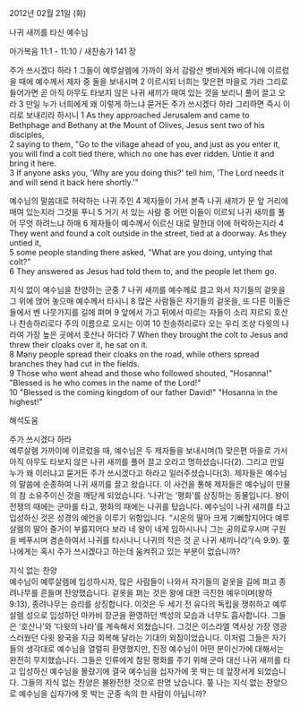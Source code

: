 2012년 02월 21일 (화)

나귀 새끼를 타신 예수님



마가복음 11:1 - 11:10 / 새찬송가 141 장


주가 쓰시겠다 하라
1 그들이 예루살렘에 가까이 와서 감람산 벳바게와 베다니에 이르렀을 때에 예수께서 제자 중 둘을 보내시며 2 이르시되 너희는 맞은편 마을로 가라 그리로 들어가면 곧 아직 아무도 타보지 않은 나귀 새끼가 매여 있는 것을 보리니 풀어 끌고 오라 3 만일 누가 너희에게 왜 이렇게 하느냐 묻거든 주가 쓰시겠다 하라 그리하면 즉시 이리로 보내리라 하시니
1 As they approached Jerusalem and came to Bethphage and Bethany at the Mount of Olives, Jesus sent two of his disciples,   
2 saying to them, "Go to the village ahead of you, and just as you enter it, you will find a colt tied there, which no one has ever ridden. Untie it and bring it here.   
3 If anyone asks you, 'Why are you doing this?' tell him, 'The Lord needs it and will send it back here shortly.'"   

예수님의 말씀대로 허락하는 나귀 주인
4 제자들이 가서 본즉 나귀 새끼가 문 앞 거리에 매여 있는지라 그것을 푸니 5 거기 서 있는 사람 중 어떤 이들이 이르되 나귀 새끼를 풀어 무엇 하려느냐 하매 6 제자들이 예수께서 이르신 대로 말한대 이에 허락하는지라
4 They went and found a colt outside in the street, tied at a doorway. As they untied it,   
5 some people standing there asked, "What are you doing, untying that colt?"   
6 They answered as Jesus had told them to, and the people let them go.   

지식 없이 예수님을 찬양하는 군중
7 나귀 새끼를 예수께로 끌고 와서 자기들의 겉옷을 그 위에 얹어 놓으매 예수께서 타시니 8 많은 사람들은 자기들의 겉옷을, 또 다른 이들은 들에서 벤 나뭇가지를 길에 펴며 9 앞에서 가고 뒤에서 따르는 자들이 소리 지르되 호산나 찬송하리로다 주의 이름으로 오시는 이여 10 찬송하리로다 오는 우리 조상 다윗의 나라여 가장 높은 곳에서 호산나 하더라
7 When they brought the colt to Jesus and threw their cloaks over it, he sat on it.   
8 Many people spread their cloaks on the road, while others spread branches they had cut in the fields.   
9 Those who went ahead and those who followed shouted, "Hosanna!" "Blessed is he who comes in the name of the Lord!"   
10 "Blessed is the coming kingdom of our father David!" "Hosanna in the highest!"

해석도움





주가 쓰시겠다 하라  
예루살렘 가까이에 이르렀을 때, 예수님은 두 제자들을 보내시며(1) 맞은편 마을로 가서 아직 아무도 타보지 않은 나귀 새끼를 풀어 끌고 오라고 명하셨습니다(2). 그리고 만일 누가 왜 이러냐고 묻거든 주가 쓰시겠다고 하라고 일러주셨습니다(3). 제자들은 예수님의 말씀에 순종하여 나귀 새끼를 끌고 왔습니다. 이 사건을 통해 제자들은 예수님이 만물의 참 소유주이신 것을 깨닫게 되었습니다. ‘나귀’는 ‘평화’를 상징하는 동물입니다. 왕이 전쟁의 때에는 군마를 타고, 평화의 때에는 나귀를 탔습니다. 예수님이 나귀 새끼를 타고 입성하신 것은 성경의 예언을 이루기 위함입니다. “시온의 딸아 크게 기뻐할지어다 예루살렘의 딸아 즐거이 부를지어다 보라 네 왕이 네게 임하시나니 그는 공의로우시며 구원을 베푸시며 겸손하여서 나귀를 타시나니 나귀의 작은 것 곧 나귀 새끼니라”(슥 9:9).
쫖 나에게는 혹시 주가 쓰시겠다고 하는데 움켜쥐고 있는 부분이 없습니까?

지식 없는 찬양  
예수님이 예루살렘에 입성하시자, 많은 사람들이 나와서 자기들의 겉옷을 길에 펴고 종려나무를 흔들며 찬양했습니다. 겉옷을 펴는 것은 왕에 대한 극진한 예우이며(왕하 9:13), 종려나무는 승리를 상징합니다. 이것은 두 세기 전 유다의 독립을 쟁취하고 예루살렘 성으로 입성하던 마카비 장군을 환영하던 백성의 모습과 너무도 흡사합니다. 그들은 ‘호산나’와 ‘다윗의 나라’를 계속해서 외쳤습니다. 그것은 이스라엘 역사상 가장 영광스러웠던 다윗 왕국을 지금 회복해 달라는 기대의 외침이었습니다. 이처럼 그들은 자기들의 생각대로 예수님을 열렬히 환영했지만, 진정 예수님이 어떤 분이신가에 대해서는 완전히 무지했습니다. 그들은 인류에게 참된 평화를 주기 위해 군마 대신 나귀 새끼를 타고 입성하신 예수님을 몰랐기에 결국 예수님을 십자가에 못 박는 데 앞장서게 되었습니다. 그들의 지식 없는 찬양은 불완전한 것으로 판명 났습니다.
쫖 나는 지식 없는 찬양으로 예수님을 십자가에 못 박는 군중 속의 한 사람이 아닙니까?